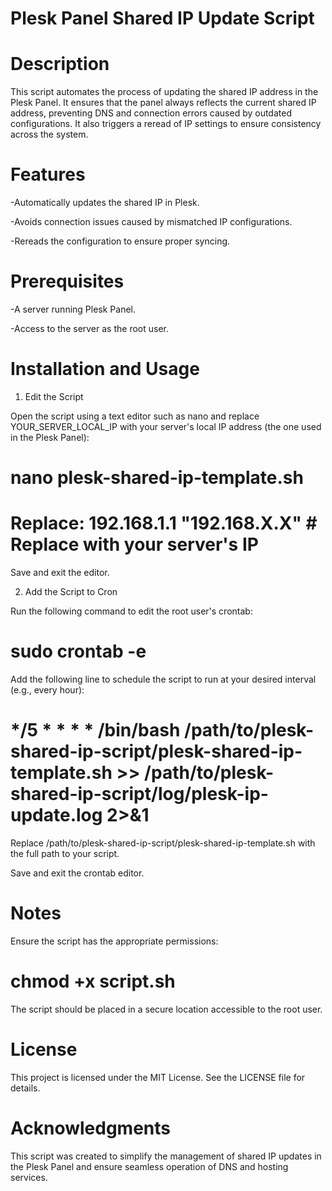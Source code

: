 # Plesk Panel Shared IP Update Script

# Description

This script automates the process of updating the shared IP address in the Plesk Panel. It ensures that the panel always reflects the current shared IP address, preventing DNS and connection errors caused by outdated configurations. It also triggers a reread of IP settings to ensure consistency across the system.

# Features

-Automatically updates the shared IP in Plesk.

-Avoids connection issues caused by mismatched IP configurations.

-Rereads the configuration to ensure proper syncing.

# Prerequisites

-A server running Plesk Panel.

-Access to the server as the root user.

# Installation and Usage

1. Edit the Script

Open the script using a text editor such as nano and replace YOUR_SERVER_LOCAL_IP with your server's local IP address (the one used in the Plesk Panel):

# nano plesk-shared-ip-template.sh

# Replace: 192.168.1.1 "192.168.X.X" # Replace with your server's IP

Save and exit the editor.

2. Add the Script to Cron

Run the following command to edit the root user's crontab:

# sudo crontab -e

Add the following line to schedule the script to run at your desired interval (e.g., every hour):

# */5 * * * * /bin/bash /path/to/plesk-shared-ip-script/plesk-shared-ip-template.sh >> /path/to/plesk-shared-ip-script/log/plesk-ip-update.log 2>&1

Replace /path/to/plesk-shared-ip-script/plesk-shared-ip-template.sh with the full path to your script.

Save and exit the crontab editor.

#  Notes

Ensure the script has the appropriate permissions:

# chmod +x script.sh

The script should be placed in a secure location accessible to the root user.

# License

This project is licensed under the MIT License. See the LICENSE file for details.

# Acknowledgments

This script was created to simplify the management of shared IP updates in the Plesk Panel and ensure seamless operation of DNS and hosting services.
